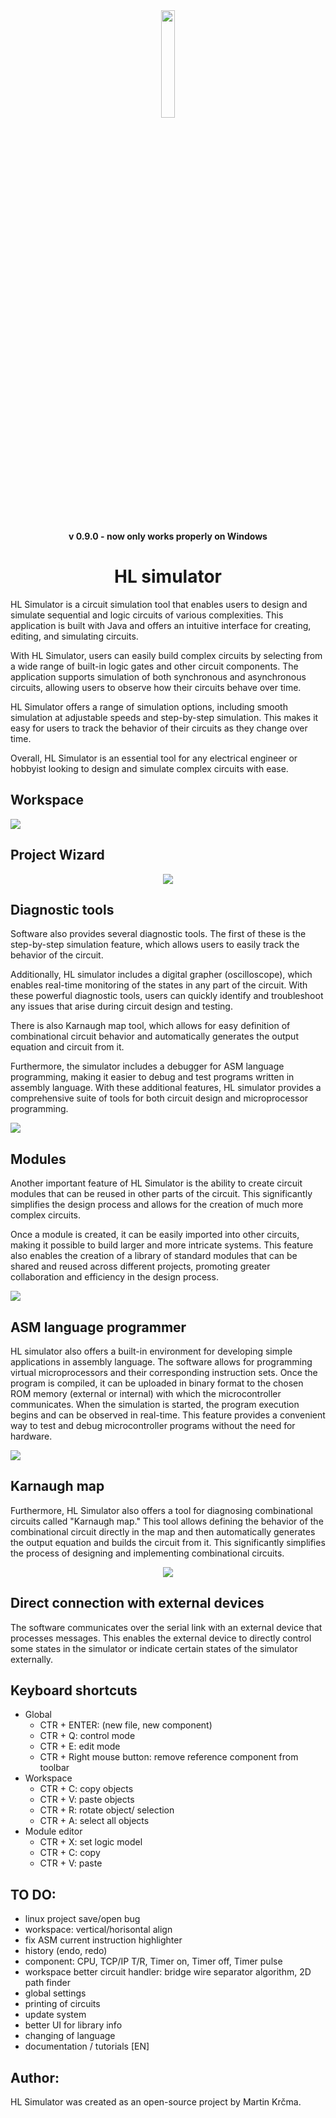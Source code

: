 <div align="center">
	<img src="./img/img1.png" width="21%">
	<p><b>v 0.9.0 - now only works properly on Windows</b></p>
	<h1>HL simulator</h1>
</div>

HL Simulator is a circuit simulation tool that enables users to design and simulate sequential and logic circuits of various complexities. This application is built with Java and offers an intuitive interface for creating, editing, and simulating circuits.

With HL Simulator, users can easily build complex circuits by selecting from a wide range of built-in logic gates and other circuit components. The application supports simulation of both synchronous and asynchronous circuits, allowing users to observe how their circuits behave over time.

HL Simulator offers a range of simulation options, including smooth simulation at adjustable speeds and step-by-step simulation. This makes it easy for users to track the behavior of their circuits as they change over time.

Overall, HL Simulator is an essential tool for any electrical engineer or hobbyist looking to design and simulate complex circuits with ease.

## Workspace

<img src="./img/img2.png">

## Project Wizard
<div align="center">
	<img src="./img/img5.png">
</div>

## Diagnostic tools

Software also provides several diagnostic tools. The first of these is the step-by-step simulation feature, which allows users to easily track the behavior of the circuit.

Additionally, HL simulator includes a digital grapher (oscilloscope), which enables real-time monitoring of the states in any part of the circuit. With these powerful diagnostic tools, users can quickly identify and troubleshoot any issues that arise during circuit design and testing. 

There is also Karnaugh map tool, which allows for easy definition of combinational circuit behavior and automatically generates the output equation and circuit from it.

Furthermore, the simulator includes a debugger for ASM language programming, making it easier to debug and test programs written in assembly language. With these additional features, HL simulator provides a comprehensive suite of tools for both circuit design and microprocessor programming.

<img src="./img/img3.png">

## Modules

Another important feature of HL Simulator is the ability to create circuit modules that can be reused in other parts of the circuit. This significantly simplifies the design process and allows for the creation of much more complex circuits. 

Once a module is created, it can be easily imported into other circuits, making it possible to build larger and more intricate systems. This feature also enables the creation of a library of standard modules that can be shared and reused across different projects, promoting greater collaboration and efficiency in the design process.

<img src="./img/img7.png">

## ASM language programmer

HL simulator also offers a built-in environment for developing simple applications in assembly language. The software allows for programming virtual microprocessors and their corresponding instruction sets. Once the program is compiled, it can be uploaded in binary format to the chosen ROM memory (external or internal) with which the microcontroller communicates. When the simulation is started, the program execution begins and can be observed in real-time. This feature provides a convenient way to test and debug microcontroller programs without the need for hardware.

<img src="./img/img4.png">

## Karnaugh map
Furthermore, HL Simulator also offers a tool for diagnosing combinational circuits called "Karnaugh map." This tool allows defining the behavior of the combinational circuit directly in the map and then automatically generates the output equation and builds the circuit from it. This significantly simplifies the process of designing and implementing combinational circuits.

<div align="center">
	<img src="./img/img6.png">
</div>

## Direct connection with external devices

The software communicates over the serial link with an external device that processes messages. This enables the external device to directly control some states in the simulator or indicate certain states of the simulator externally.

## Keyboard shortcuts
* Global
	* CTR + ENTER: (new file, new component)
	* CTR + Q: control mode
	* CTR + E: edit mode	
	* CTR + Right mouse button: remove reference component from toolbar
* Workspace
	* CTR + C: copy objects
	* CTR + V: paste objects
	* CTR + R: rotate object/ selection
	* CTR + A: select all objects
* Module editor
	* CTR + X: set logic model
	* CTR + C: copy
	* CTR + V: paste
 
## TO DO:
* linux project save/open bug
* workspace: vertical/horisontal align
* fix ASM current instruction highlighter
* history (endo, redo)
* component: CPU, TCP/IP T/R, Timer on, Timer off, Timer pulse
* workspace better circuit handler: bridge wire separator algorithm, 2D path finder
* global settings
* printing of circuits
* update system 
* better UI for library info 
* changing of language
* documentation / tutorials [EN]
  
## Author:
HL Simulator was created as an open-source project by Martin Krčma. 
